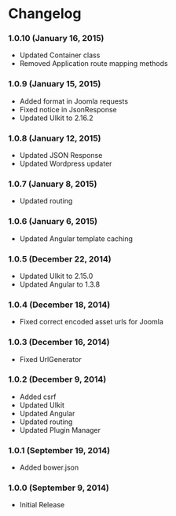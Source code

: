 # Changelog

### 1.0.10 (January 16, 2015)

  - Updated Container class
  - Removed Application route mapping methods

### 1.0.9 (January 15, 2015)

  - Added format in Joomla requests
  - Fixed notice in JsonResponse
  - Updated UIkit to 2.16.2

### 1.0.8 (January 12, 2015)

  - Updated JSON Response
  - Updated Wordpress updater

### 1.0.7 (January 8, 2015)

  - Updated routing

### 1.0.6 (January 6, 2015)

  - Updated Angular template caching

### 1.0.5 (December 22, 2014)

  - Updated UIkit to 2.15.0
  - Updated Angular to 1.3.8

### 1.0.4 (December 18, 2014)

  - Fixed correct encoded asset urls for Joomla

### 1.0.3 (December 16, 2014)

  - Fixed UrlGenerator

### 1.0.2 (December 9, 2014)

  - Added csrf
  - Updated UIkit
  - Updated Angular
  - Updated routing
  - Updated Plugin Manager

### 1.0.1 (September 19, 2014)

  - Added bower.json

### 1.0.0 (September 9, 2014)

  - Initial Release
